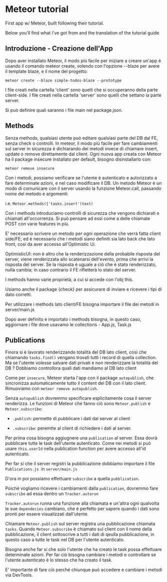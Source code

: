 # Meteor tutorial

First app w/ Meteor, built following their tutorial.

Below you'll find what i've got from and the translation of the tutorial guide

## Introduzione - Creazione dell'App

Dopo aver installato Meteor, il modo più facile per iniziare a creare un'app è usando il comando meteor create, volendo con l'opzione --blaze per avere il template blaze, e il nome del progetto:

```meteor create --blaze simple-todos-blaze --prototype```

I file creati nella cartella 'client' sono quelli che si occuperanno della parte client-side.
I file creati nella cartella 'server' sono quelli che settano la parte server.

Si può definire quali saranno i file main nel package.json.

## Methods

Senza methods, qualsiasi utente può editare qualsiasi parte del DB dal FE, senza check o controlli.
In meteor, il modo più facile per fare cambiamenti sul server in sicurezza è dichiarando dei metodi invece di chiamare insert, update o remove direttamente dal client.
Ogni nuova app creata con Meteor ha il package insecure installato per default, bisogno disinstallarlo con:

```meteor remove insecure```

Con i metodi, possiamo verificare se l'utente è autenticato e autorizzato a fare determinate azioni, e nel caso modificare il DB.
Un metodo Meteor è un modo di comunicare con il server usando la funzione Meteor.call, passando nome del metodo e argomenti: 

i.e. ```Meteor.methods({'tasks.insert'(text)```

Con i methods introduciamo controlli di sicurezza che vengono dichiarati e chiamati all'occorrenza. Si può pensare ad essi come a delle chiamate POST con varie features in più.

E' necessario scrivere un metodo per ogni operazione che verrà fatta client side/FE; ed è necessario che i metodi siano definiti sia lato back che lato front, così da aver accesso all'Optimistic Ui.

OptimisticUI: non è altro che la renderizzazione della probabile risposta del server, viene renderizzata allo scatenarsi dell'evento, prima che arrivi la risposta del server. Se la risposta è uguale a ciò che è stato renderizzato, nulla cambia; in caso contrario il FE rifletterà lo stato del server.

I methods hanno varie proprietà, a cui si accede con l'obj this.

Usiamo anche il package {check} per assicurare di inviare e ricevere i tipi di dato corretti.

Per utilizzare i methods lato client/FE bisogna importare il file dei metodi in server/main.js

Dopo aver definito e importato i methods bisogna, in questo caso, aggiornare i file dove usavamo le collections - App.js, Task.js

## Publications

Finora si è lavorato renderizzando totalità del DB lato client, così che chiamando ```tasks.find()``` vengano trovati tutti i record di quella collection.
Ma se l'utente volesse salvare dati privati e non renderizzare la totalità del DB ?
Dobbiamo controllora quali dati mandiamo al DB lato client

Come per ```insecure```, Meteor starta l'app con il package ```autopublish```, che sincronizza automaticamente tutto il content del DB con il lato client. Rimuoviamo con ```meteor remove autopublish```.

Senza ```autopublish``` dovremmo specificare esplicitamente cosa il server renderizza. Le funzioni di Meteor che fanno ciò sono ```Meteor.publish``` e ```Meteor.subscribe```:

- ```.publish```: permette di pubblicare i dati dal server al client

- ```.subscribe```: peremtte al client di richiedere i dati al server.

Per prima cosa bisogna aggiugnere una ```publication``` al server. Essa dovrà pubblicare tutte le task dell'utente autenticato. Come nei metodi si può usare ```this.userId``` nella publication function per avere accesso all'id autenticato.

Per far si che il server registri la pubblicazione dobbiamo importare il file ```Publications.js ```in ```server/main.js```

D'ora in poi possiamo effettuare ```subscribe``` a quella ```pubblication```.

Poiché vogliamo ricevere i cambiamenti dalla ```publication```, dovremmo fare ```subscribe``` ad essa dentro un ```Tracker.autorun```

```Tracker.autorun``` runna una funzione alla chiamata e un'altra ogni qualvolta le sue ```dependecies``` cambiano, che è perfetto per sapere quando i dati sono pronti per essere visualizzati dall'utente.

Chiamare ```Meteor.publish``` sul server registra una pubblicazione chiamata ```tasks```. Quando ```Meteor.subscribe``` è chiamato sul client con il nome della pubblicazione, il client sottoscrive a tutti i dati di qeulla pubblicazione, in questo caso a tutte le task nel DB per l'utente autenticato.

Bisogna anche far si che solo l'utente che ha creato le task possa effettuare determinate azioni. Per far ciò bisogna cambiare i metodi e controllare se l'utente autenticato è lo stesso che ha creato il task.

E' importante di fare ciò perché chiunque può accedere e cambiare i metodi via DevTools.